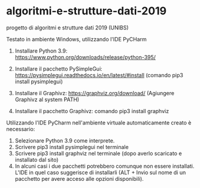 # algoritmi-e-strutture-dati-2019
progetto di algoritmi e strutture dati 2019 (UNIBS)

Testato in ambiente Windows, utilizzando l'IDE PyCHarm

1) Installare Python 3.9: https://www.python.org/downloads/release/python-395/

2) Installare il pacchetto PySimpleGui: https://pysimplegui.readthedocs.io/en/latest/#install (comando pip3 install pysimplegui)

3) Installare il  Graphivz: https://graphviz.org/download/ (Agiungere Graphivz al system PATH)

4) Installare il pacchetto Graphivz: comando pip3 install graphviz


Utilizzando l'IDE PyCharm nell'ambiente virtuale automaticamente creato è necessario: 
1) Selezionare Python 3.9 come interprete.
2) Scrivere pip3 install pysimplegui nel terminale
3) Scrivere pip3 install graphviz nel terminale (dopo averlo scaricato e installato dal sito)
4) In alcuni casi i due pacchetti potrebbero comunque non essere installati. L'IDE in quel caso suggerisce di installarli (ALT + Invio sul nome di un pacchetto per avere acceso alle opzioni disponibili).

 

